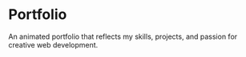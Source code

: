 # Portfolio
An animated portfolio that reflects my skills, projects, and passion for creative web development.
